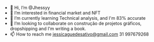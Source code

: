 - 👋 Hi, I’m @Jhessyy
- 👀 I’m interested in financial market and NFT
- 🌱 I’m currently learning Technical analysis, and I'm 83% accurate
- 💞️ I’m looking to collaborate on construção de projetos gráficos, dropshipping 
 and I'm writing a book.
- 📫 How to reach me jessicaguedesativo@gmail.com
31 997679268


<!---
Jhessyy/Jhessyy is a ✨ special ✨ repository because its `README.md` (this file) appears on your GitHub profile.
You can click the Preview link to take a look at your changes.
--->

